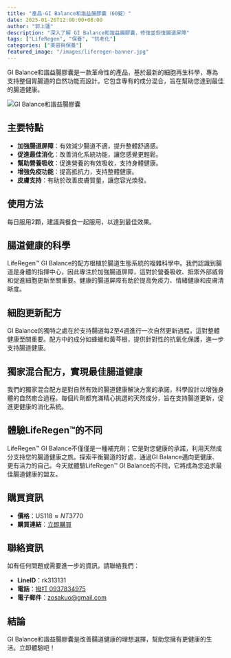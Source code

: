 ```yaml
---
title: "產品-GI Balance和諧益腸膠囊（60錠）"
date: 2025-01-26T12:00:00+08:00
author: "郭上蓮"
description: "深入了解 GI Balance和諧益腸膠囊，修復並恢復腸道屏障"
tags: ["LifeRegen", "保養", "抗老化"]
categories: ["美容與保養"]
featured_image: "/images/liferegen-banner.jpg"
---
```

GI Balance和諧益腸膠囊是一款革命性的產品，基於最新的細胞再生科學，專為支持整個胃腸道的自然功能而設計。它包含專有的成分混合，旨在幫助您達到最佳的腸道健康。

<!--more-->

![GI Balance和諧益腸膠囊](/img/GIflower.webp "GI Balance和諧益腸膠囊")

## 主要特點

- **加強腸道屏障**：有效減少腸道不適，提升整體舒適感。
- **促進最佳消化**：改善消化系統功能，讓您感覺更輕鬆。
- **幫助營養吸收**：促進營養的有效吸收，支持身體健康。
- **增強免疫功能**：提高抵抗力，支持整體健康。
- **皮膚支持**：有助於改善皮膚質量，讓您容光煥發。

## 使用方法

每日服用2顆，建議與餐食一起服用，以達到最佳效果。

## 腸道健康的科學

LifeRegen™ GI Balance的配方根植於腸道生態系統的複雜科學中。我們認識到腸道是身體的指揮中心，因此專注於加強腸道屏障，這對於營養吸收、抵禦外部威脅和促進細胞更新至關重要。健康的腸道屏障有助於提高免疫力、情緒健康和皮膚清晰度。

## 細胞更新配方

GI Balance的獨特之處在於支持腸道每2至4週進行一次自然更新過程，這對整體健康至關重要。配方中的成分如蜂蠟和黃芩根，提供針對性的抗氧化保護，進一步支持腸道健康。

## 獨家混合配方，實現最佳腸道健康

我們的獨家混合配方是對自然有效的腸道健康解決方案的承諾，科學設計以增強身體的自然癒合過程。每個片劑都充滿精心挑選的天然成分，旨在支持腸道更新，促進更健康的消化系統。

## 體驗LifeRegen™的不同

LifeRegen™ GI Balance不僅僅是一種補充劑；它是對您健康的承諾，利用天然成分支持您的腸道健康之旅。探索平衡腸道的好處，通過GI Balance邁向更健康、更有活力的自己。今天就體驗LifeRegen™ GI Balance的不同，它將成為您追求最佳腸道健康的盟友。

## 購買資訊

- **價格**：US$118 ≈ NT$3770
- **購買連結**：[立即購買](https://liferegen.com/zh-hant-tn?sponsor=tw011020)

## 聯絡資訊

如有任何問題或需要進一步的資訊，請聯絡我們：

- **LineID**：rk313131
- **電話**：[撥打 0937834975](tel:0937834975)
- **電子郵件**：[zosakuo@gmail.com](mailto:zosakuo@gmail.com)

## 結論

GI Balance和諧益腸膠囊是改善腸道健康的理想選擇，幫助您擁有更健康的生活。立即體驗吧！
